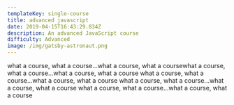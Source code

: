 ```yaml
---
templateKey: single-course
title: advanced javascript
date: 2019-04-15T16:43:29.834Z
description: An advanced JavaScript course
difficulty: Advanced
image: /img/gatsby-astronaut.png
---
```

what a course, what a course...what a course, what a coursewhat a course, what a course...what a course, what a course
what a course, what a course...what a course, what a course
what a course, what a course...what a course, what a course
what a course, what a course...what a course, what a course

